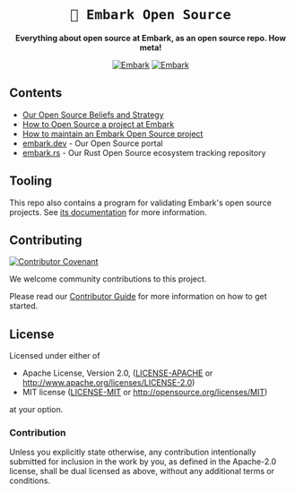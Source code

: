 <!-- markdownlint-disable-next-line -->
<div align="center">

# `🦕 Embark Open Source`

**Everything about open source at Embark, as an open source repo. How meta!**

[![Embark](https://img.shields.io/badge/embark-open%20source-blueviolet.svg)](http://embark.games)
[![Embark](https://img.shields.io/badge/discord-ark-%237289da.svg?logo=discord)](https://discord.gg/dAuKfZS)

</div>

## Contents

- [Our Open Source Beliefs and Strategy](content/beliefs-strategy.md)
- [How to Open Source a project at Embark](content/how-to.md)
- [How to maintain an Embark Open Source project](content/maintenance-guidelines.md)
- [embark.dev](https://embark.dev) - Our Open Source portal
- [embark.rs](https://embark.rs) - Our Rust Open Source ecosystem tracking repository

## Tooling

This repo also contains a program for validating Embark's open source projects. See [its documentation](content/tooling.md) for more information.

## Contributing

[![Contributor Covenant](https://img.shields.io/badge/contributor%20covenant-v1.4-ff69b4.svg)](CODE_OF_CONDUCT.md)

We welcome community contributions to this project.

Please read our [Contributor Guide](CONTRIBUTING.md) for more information on how to get started.

## License

Licensed under either of

- Apache License, Version 2.0, ([LICENSE-APACHE](LICENSE-APACHE) or <http://www.apache.org/licenses/LICENSE-2.0>)
- MIT license ([LICENSE-MIT](LICENSE-MIT) or <http://opensource.org/licenses/MIT>)

at your option.

### Contribution

Unless you explicitly state otherwise, any contribution intentionally submitted for inclusion in the work by you, as defined in the Apache-2.0 license, shall be dual licensed as above, without any additional terms or conditions.
